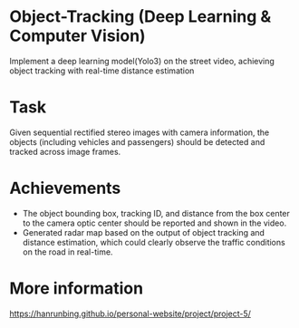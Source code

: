 # Object-Tracking (Deep Learning & Computer Vision)
Implement a deep learning model(Yolo3) on the street video, achieving object tracking with real-time distance estimation

# Task
Given sequential rectified stereo images with camera information, the objects (including vehicles and passengers) should be detected and tracked across image frames. 

# Achievements
- The object bounding box, tracking ID, and distance from the box center to the camera optic center should be reported and shown in the video.
- Generated radar map based on the output of object tracking and distance estimation, which could clearly observe the traffic conditions on the road in real-time.

# More information
https://hanrunbing.github.io/personal-website/project/project-5/
